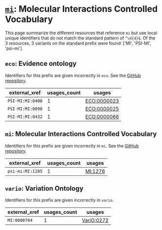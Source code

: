 # [`mi`](https://bioregistry.io/mi): Molecular Interactions Controlled Vocabulary

This page summarize the different resources that reference `mi`
but use local unique identifiers that do not match the standard pattern of
`^\d{4}$`. Of the 3 resources,
3 variants on the standard prefix were found: ['MI', 'PSI-MI', 'psi-mi'].

## `eco`: Evidence ontology

Identifiers for this prefix are given incorrectly in `eco`. See the [GitHub repository](https://github.com/evidenceontology/evidenceontology).

| external_xref    |   usages_count | usages                                            |
|------------------|----------------|---------------------------------------------------|
| `PSI-MI:MI:0400` |              1 | [ECO:0000023](https://bioregistry.io/ECO:0000023) |
| `PSI-MI:MI:0090` |              1 | [ECO:0000025](https://bioregistry.io/ECO:0000025) |
| `PSI-MI:MI:0432` |              1 | [ECO:0000066](https://bioregistry.io/ECO:0000066) |

## `mi`: Molecular Interactions Controlled Vocabulary

Identifiers for this prefix are given incorrectly in `mi`. See the [GitHub repository](https://github.com/HUPO-PSI/psi-mi-CV).

| external_xref    |   usages_count | usages                                    |
|------------------|----------------|-------------------------------------------|
| `psi-mi:MI:1285` |              1 | [MI:1276](https://bioregistry.io/MI:1276) |

## `vario`: Variation Ontology

Identifiers for this prefix are given incorrectly in `vario`.

| external_xref   |   usages_count | usages                                          |
|-----------------|----------------|-------------------------------------------------|
| `MI:0000704`    |              1 | [VariO:0272](https://bioregistry.io/VariO:0272) |


